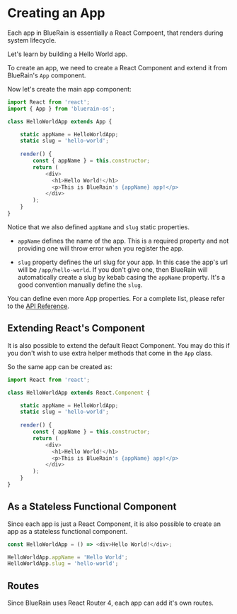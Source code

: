 # Creating an App

Each app in BlueRain is essentially a React Compoent, that renders during system lifecycle.

Let's learn by building a Hello World app.

To create an app, we need to create a React Component and extend it from BlueRain's `App` component.

Now let's create the main app component:

```javascript
import React from 'react';
import { App } from 'bluerain-os';

class HelloWorldApp extends App {

	static appName = HelloWorldApp;
	static slug = 'hello-world';
	
	render() {
		const { appName } = this.constructor;
		return (
			<div>
		      <h1>Hello World!</h1>
		      <p>This is BlueRain's {appName} app!</p>
		    </div>
	    );
	}
}
```
Notice that we also defined `appName` and `slug` static properties. 

- `appName` defines the name of the app. This is a required property and not providing one will throw error when you register the app. 

- `slug` property defines the url slug for your app. In this case the app's url will be `/app/hello-world`. If you don't give one, then BlueRain will automatically create a slug by kebab casing the `appName` property. It's a good convention manually define the `slug`.

You can define even more App properties. For a complete list, please refer to the [API Reference](../../api/reference.md).

## Extending React's Component

It is also possible to extend the default React Component. You may do this if you don't wish to use extra helper methods that come in the `App` class.

So the same app can be created as:

```javascript
import React from 'react';

class HelloWorldApp extends React.Component {

	static appName = HelloWorldApp;
	static slug = 'hello-world';
	
	render() {
		const { appName } = this.constructor;
		return (
			<div>
		      <h1>Hello World!</h1>
		      <p>This is BlueRain's {appName} app!</p>
		    </div>
	    );
	}
}
```

## As a Stateless Functional Component
Since each app is just a React Component, it is also possible to create an app as a stateless functional component.

```javascript
const HelloWorldApp = () => <div>Hello World!</div>;

HelloWorldApp.appName = 'Hello World';
HelloWorldApp.slug = 'hello-world';
```

## Routes
Since BlueRain uses React Router 4, each app can add it's own routes.